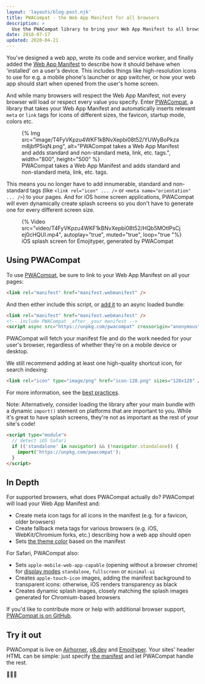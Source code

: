 ```yaml
---
layout: 'layouts/blog-post.njk'
title: PWACompat - the Web App Manifest for all browsers 
description: >
  Use the PWACompat library to bring your Web App Manifest to all browsers.
date: 2018-07-17
updated: 2020-04-21
---
```


You've designed a web app, wrote its code and service worker, and finally added the
[Web App Manifest](https://developers.google.com/web/fundamentals/web-app-manifest/) to describe how it should behave when
'installed' on a user's device. This includes things like high-resolution icons to use for e.g. a
mobile phone's launcher or app switcher, or how your web app should start when opened from the
user's home screen.

And while many browsers will respect the Web App Manifest, not every browser will load or respect
every value you specify. Enter [PWACompat](https://github.com/GoogleChromeLabs/pwacompat), a
library that takes your Web App Manifest and automatically inserts relevant `meta` or `link` tags
for icons of different sizes, the favicon, startup mode, colors etc.

<figure>
    {% Img src="image/T4FyVKpzu4WKF1kBNvXepbi08t52/YUWyBoPkzam8jbfP5iqN.png", alt="PWACompat takes a Web App Manifest and adds standard and non-standard meta, link, etc. tags.", width="800", height="500" %}
  <figcaption>
    PWACompat takes a Web App Manifest and adds standard and non-standard meta, link, etc. tags.
  </figcaption>
</figure>

This means you no longer have to add innumerable, standard and non-standard tags (like
`<link rel="icon" ... />` or `<meta name="orientation" ... />`) to your pages. And for iOS home
screen applications, PWACompat will even dynamically create splash screens so you don't have to
generate one for every different screen size.

<figure>
  {% Video src="video/T4FyVKpzu4WKF1kBNvXepbi08t52/HQb5MOtlPsCjej0cHQUl.mp4", autoplay="true", muted="true", loop="true "%}
  <figcaption>iOS splash screen for Emojityper, generated by PWACompat</figcaption>
</figure>

## Using PWACompat

To use [PWACompat](https://github.com/GoogleChromeLabs/pwacompat), be sure to link to your Web App
Manifest on all your pages:

```html
<link rel="manifest" href="manifest.webmanifest" />
```

And then either include this script, or [add it](https://www.npmjs.com/package/pwacompat) to an
async loaded bundle:

```html
<link rel="manifest" href="manifest.webmanifest" />
<!-- include PWACompat _after_ your manifest -->
<script async src="https://unpkg.com/pwacompat" crossorigin="anonymous"></script>
```

PWACompat will fetch your manifest file and do the work needed for your user's browser, regardless
of whether they're on a mobile device or desktop.

We still recommend adding at least one high-quality shortcut icon, for search indexing:

```html
<link rel="icon" type="image/png" href="icon-128.png" sizes="128x128" />
```

For more information, see the [best practices](https://github.com/GoogleChromeLabs/pwacompat).

Note: Alternatively, consider loading the library after your main bundle with a dynamic `import()`
stement on platforms that are important to you. While it's great to have splash screens,
they're not as important as the rest of your site's code!

```html
<script type="module">
  // detect iOS Safari
  if (('standalone' in navigator) && (!navigator.standalone)) {
    import('https://unpkg.com/pwacompat');
  }
</script>
```

## In Depth

For supported browsers, what does PWACompat actually do? PWACompat will load your Web App Manifest
and:

* Create meta icon tags for all icons in the manifest (e.g. for a favicon, older browsers)
* Create fallback meta tags for various browsers (e.g. iOS, WebKit/Chromium forks, etc.) describing
  how a web app should open
* Sets [the theme color][theme-color] based on the manifest

[theme-color]: /web/updates/2014/11/Support-for-theme-color-in-Chrome-39-for-Android

For Safari, PWACompat also:

* Sets `apple-mobile-web-app-capable` (opening without a browser chrome) for
  [display modes](https://developers.google.com/web/fundamentals/web-app-manifest/#display) `standalone`, `fullscreen` or
  `minimal-ui`
* Creates `apple-touch-icon` images, adding the manifest background to transparent icons:
  otherwise, iOS renders transparency as black
* Creates dynamic splash images, closely matching the splash images generated for Chromium-based
  browsers

If you'd like to contribute more or help with additional browser support,
[PWACompat is on GitHub](https://github.com/GoogleChromeLabs/pwacompat).

## Try it out

PWACompat is live on [Airhorner](https://airhorner.com), [v8.dev](https://v8.dev) and 
[Emojityper](https://emojityper.com). Your sites' header HTML can be simple: just specify
[the manifest](https://emojityper.com/manifest.json) and let PWACompat handle the rest.

📢🤣🎉

